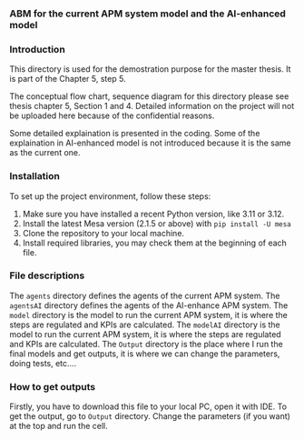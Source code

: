 ### ABM for the current APM system model and the AI-enhanced model
### Introduction
This directory is used for the demostration purpose for the master thesis. It is part of the Chapter 5, step 5.

The conceptual flow chart, sequence diagram for this directory please see thesis chapter 5, Section 1 and 4. Detailed information on the project will not be uploaded here because of the confidential reasons.

Some detailed explaination is presented in the coding. Some of the explaination in AI-enhanced model is not introduced because it is the same as the current one.

### Installation
To set up the project environment, follow these steps:
1. Make sure you have installed a recent Python version, like 3.11 or 3.12.
2. Install the latest Mesa version (2.1.5 or above) with `pip install -U mesa`
3. Clone the repository to your local machine.
4. Install required libraries, you may check them at the beginning of each file.

### File descriptions
The `agents` directory defines the agents of the current APM system.
The `agentsAI` directory defines the agents of the AI-enhance APM system.
The `model` directory is the model to run the current APM system, it is where the steps are regulated and KPIs are calculated.
The `modelAI` directory is the model to run the current APM system, it is where the steps are regulated and KPIs are calculated.
The `Output` directory is the place where I run the final models and get outputs, it is where we can change the parameters, doing tests, etc....

### How to get outputs
Firstly, you have to download this file to your local PC, open it with IDE.
To get the output, go to `Output` directory. Change the parameters (if you want) at the top and run the cell.
